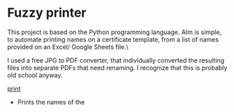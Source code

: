 # Fuzzy printer

This project is based on the Python programming language. AIm is simple, to automate printing names on a certificate template, from a list of names provided on an Excel/ Google Sheets file.\

I used a free JPG to PDF converter, that individually converted the resulting files into separate PDFs that need renaming. I recognize that this is probably old school anyway.

[print](print.py)
* Prints the names of the 